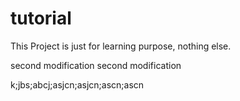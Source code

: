 # tutorial
This Project is just for learning purpose, nothing else.

second modification
second modification


k;jbs;abcj;asjcn;asjcn;ascn;ascn